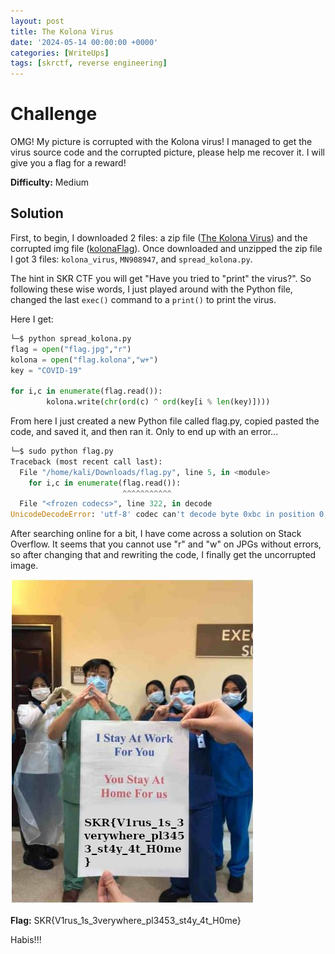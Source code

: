 ```yaml
---
layout: post
title: The Kolona Virus
date: '2024-05-14 00:00:00 +0000'
categories: [WriteUps]
tags: [skrctf, reverse engineering]  
---
```


# Challenge

OMG! My picture is corrupted with the Kolona virus! I managed to get the virus source code and the corrupted picture, please help me recover it. I will give you a flag for a reward!

**Difficulty:** Medium

## Solution

First, to begin, I downloaded 2 files: a zip file ([The Kolona Virus](/assets/img/TheKolonaVirus/The_Kolona_Virus.zip)) and the corrupted img file ([kolonaFlag](/assets/img/TheKolonaVirus/flag.kolona)). Once downloaded and unzipped the zip file I got 3 files: `kolona_virus`, `MN908947`, and `spread_kolona.py`.

The hint in SKR CTF you will get "Have you tried to "print" the virus?". So following these wise words, I just played around with the Python file, changed the last `exec()` command to a `print()` to print the virus.

Here I get:
```python
└─$ python spread_kolona.py
flag = open("flag.jpg","r")
kolona = open("flag.kolona","w+")
key = "COVID-19"

for i,c in enumerate(flag.read()):
        kolona.write(chr(ord(c) ^ ord(key[i % len(key)])))

```

From here I just created a new Python file called flag.py, copied pasted the code, and saved it, and then ran it. Only to end up with an error...
```python
└─$ sudo python flag.py 
Traceback (most recent call last):
  File "/home/kali/Downloads/flag.py", line 5, in <module>
    for i,c in enumerate(flag.read()):
                         ^^^^^^^^^^^
  File "<frozen codecs>", line 322, in decode
UnicodeDecodeError: 'utf-8' codec can't decode byte 0xbc in position 0: invalid start byte
```

After searching online for a bit, I have come across a solution on Stack Overflow. It seems that you cannot use "r" and "w" on JPGs without errors, so after changing that and rewriting the code, I finally get the uncorrupted image.

![flag](/assets/img/TheKolonaVirus/flag.jpg)


**Flag:** SKR{V1rus_1s_3verywhere_pl3453_st4y_4t_H0me}

Habis!!!
